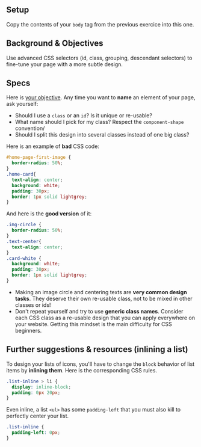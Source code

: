 ## Setup

Copy the contents of your `body` tag from the previous exercice into this one.

## Background & Objectives

Use advanced CSS selectors (id, class, grouping, descendant selectors) to fine-tune your page with a more subtle design.

## Specs

Here is [your objective](http://lewagon.github.io/html-css-challenges/04-advanced-selectors/). Any time you want to **name** an element of your page, ask yourself:

- Should I use a `class` or an `id`? Is it unique or re-usable?
- What name should I pick for my class? Respect the `component-shape` convention/
- Should I split this design into several classes instead of one big class?

Here is an example of **bad** CSS code:

```css
#home-page-first-image {
  border-radius: 50%;
}
.home-card{
  text-align: center;
  background: white;
  padding: 30px;
  border: 1px solid lightgrey;
}
```

And here is the **good version** of it:

```css
.img-circle {
  border-radius: 50%;
}
.text-center{
  text-align: center;
}
.card-white {
  background: white;
  padding: 30px;
  border: 1px solid lightgrey;
}
```

- Making an image circle and centering texts are **very common design tasks**. They deserve their own re-usable class, not to be mixed in other classes or ids!
- Don't repeat yourself and try to use **generic class names**. Consider each CSS class as a re-usable design that you can apply everywhere on your website. Getting this mindset is the main difficulty for CSS beginners.

## Further suggestions & resources (inlining a list)

To design your lists of icons, you'll have to change the `block` behavior of list items by **inlining them**. Here is the corresponding CSS rules.

```css
.list-inline > li {
  display: inline-block;
  padding: 0px 20px;
}
```

Even inline, a list `<ul>` has some `padding-left` that you must also kill to perfectly center your list.

```css
.list-inline {
  padding-left: 0px;
}
```
